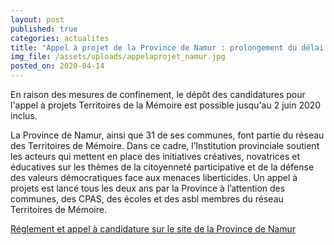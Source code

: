 ```yaml
---
layout: post
published: true
categories: actualites
title: "Appel à projet de la Province de Namur : prolongement du délai de candidature"
img_file: /assets/uploads/appelaprojet_namur.jpg
posted_on: 2020-04-14
---
```

En raison des mesures de confinement, le dépôt des candidatures pour l'appel à projets Territoires de la Mémoire est possible jusqu'au 2 juin 2020 inclus.

La Province de Namur, ainsi que 31 de ses communes, font partie du réseau des Territoires de Mémoire. Dans ce cadre, l’Institution provinciale soutient les acteurs qui mettent en place des initiatives créatives, novatrices et éducatives sur les thèmes de la citoyenneté participative et de la défense des valeurs démocratiques face aux menaces liberticides. Un appel à projets est lancé tous les deux ans par la Province à l’attention des communes, des CPAS, des écoles et des asbl membres du réseau Territoires de Mémoire.

[Réglement et appel à candidature sur le site de la Province de Namur](https://www.province.namur.be/travail_de_memoire)